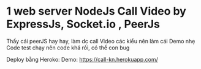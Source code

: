# 1 web server NodeJs Call Video by ExpressJs, Socket.io , PeerJs

Thấy cái peerJS hay hay, làm dc call Video các kiểu nên làm cái Demo nhẹ
Code test chạy nên code khá rối, có thể con bug

Deploy bằng Heroko:
Demo: https://call-kn.herokuapp.com/

